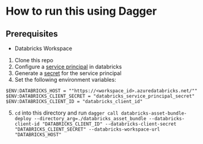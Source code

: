# How to run this using Dagger

## Prerequisites

- Databricks Workspace

1. Clone this repo
2. Configure a [service principal](https://learn.microsoft.com/en-us/azure/databricks/dev-tools/auth/oauth-m2m#prerequisite-create-a-service-principal) in databricks
3. Generate a [secret](https://learn.microsoft.com/en-us/azure/databricks/dev-tools/auth/oauth-m2m#step-2-create-an-oauth-secret-for-a-service-principal) for the service principal
4. Set the following environment variables:

```pwsh
$ENV:DATABRICKS_HOST = ""https://<workspace_id>.azuredatabricks.net/""
$ENV:DATABRICKS_CLIENT_SECRET = "databricks_service_principal_secret"
$ENV:DATABRICKS_CLIENT_ID = "databricks_client_id"
```

5. `cd` into this directory and run `dagger call databricks-asset-bundle-deploy --directory_arg=./databricks_asset_bundle --databricks-client-id "DATABRICKS_CLIENT_ID" --databricks-client-secret "DATABRICKS_CLIENT_SECRET" --databricks-workspace-url "DATABRICKS_HOST"`
